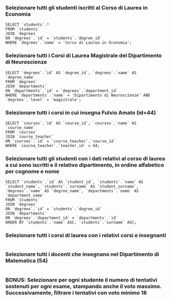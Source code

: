 ### Selezionare tutti gli studenti iscritti al Corso di Laurea in Economia
```
SELECT `students`.*
FROM `students`
JOIN `degrees`
ON `degrees`.`id` = `students`.`degree_id`
WHERE `degrees`.`name` = 'Corso di Laurea in Economia';
```

### Selezionare tutti i Corsi di Laurea Magistrale del Dipartimento di Neuroscienze
```
SELECT `degrees`.`id` AS `degree_id`, `degrees`.`name` AS `degree_name`
FROM `degrees`
JOIN `departments`
ON `departments`.`id` = `degrees`.`department_id`
WHERE `departments`.`name` = 'Dipartimento di Neuroscienze' AND `degrees`.`level` = 'magistrale';
```

### Selezionare tutti i corsi in cui insegna Fulvio Amato (id=44)
```
SELECT `courses`.`id` AS `course_id`, `courses`.`name` AS `course_name`
FROM `courses`
JOIN `course_teacher`
ON `courses`.`id` = `course_teacher`.`course_id`
WHERE `course_teacher`.`teacher_id` = 44;
```

### Selezionare tutti gli studenti con i dati relativi al corso di laurea a cui sono iscritti e il relativo dipartimento, in ordine alfabetico per cognome e nome
```
SELECT `students`.`id` AS `student_id`, `students`.`name` AS `student_name`, `students`.`surname` AS `student_surname`, `degrees`.`name` AS `degree_name`, `departments`.`name` AS `department_name`
FROM `students`
JOIN `degrees`
ON `degrees`.`id` = `students`.`degree_id`
JOIN `departments`
ON `degrees`.`department_id` = `departments`.`id`
ORDER BY `students`.`name` ASC, `students`.`surname` ASC;
```

### Selezionare tutti i corsi di laurea con i relativi corsi e insegnanti
```

```

### Selezionare tutti i docenti che insegnano nel Dipartimento di Matematica (54)
```

```


### BONUS: Selezionare per ogni studente il numero di tentativi sostenuti per ogni esame, stampando anche il voto massimo. Successivamente, filtrare i tentativi con voto minimo 18
```

```